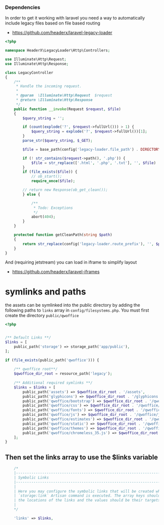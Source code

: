 ### Dependencies

In order to get it working with laravel you need a way to automatically include legacy files based on file based routing 

- https://github.com/headerx/laravel-legacy-loader 

```php
<?php

namespace HeaderX\LegacyLoader\Http\Controllers;

use Illuminate\Http\Request;
use Illuminate\Http\Response;

class LegacyController
{
    /**
     * Handle the incoming request.
     *
     * @param  \Illuminate\Http\Request  $request
     * @return \Illuminate\Http\Response
     */
    public function __invoke(Request $request, $file)
    {
        $query_string = '';

        if (count(explode('?', $request->fullUrl())) > 1) {
            $query_string = explode('?', $request->fullUrl())[1];
        }
        parse_str($query_string, $_GET);

        $file = base_path(config('legacy-loader.file_path') . DIRECTORY_SEPARATOR . $this->getCleanPath($request->path()));

        if (! str_contains($request->path(), '.php')) {
            $file = str_replace(['.html', '.php', '.txt'], '', $file) . '.php';
        }
        if (file_exists($file)) {
            // ob_start();
            require_once($file);

        // return new Response(ob_get_clean());
        } else {

            /**
             * Todo: Exceptions
             */
            abort(404);
        }
    }

    protected function getCleanPath(string $path)
    {
        return str_replace(config('legacy-loader.route_prefix'), '', $path);
    }
}
```

And (requiring jetstream) you can load in iframe to simplify layout

- https://github.com/headerx/laravel-iframes


# symlinks and paths


the assets can be symlinked into the public directory by adding the following paths to `links` array in `config/filesystems.php`. You must first create
the directory `public/qwoffice`

```php
<?php


/** Default Links **/
$links = [
    public_path('storage') => storage_path('app/public'),
];

if (file_exists(public_path('qwoffice'))) {
    
    /** qwoffice root**/
    $qwoffice_dir_root = resource_path('legacy'); 
    
    /** Additional required symlinks **/
    $links = $links + [
        public_path('assets') => $qwoffice_dir_root . '/assets',
        public_path('glyphicons') => $qwoffice_dir_root . '/glyphicons',
        public_path('qwoffice/bootstrap') => $qwoffice_dir_root . '/qwoffice/bootstrap',
        public_path('qwoffice/css') => $qwoffice_dir_root . '/qwoffice/css',
        public_path('qwoffice/fonts') => $qwoffice_dir_root . '/qwoffice/fonts',
        public_path('qwoffice/js') => $qwoffice_dir_root . '/qwoffice/js',
        public_path('qwoffice/estimates') => $qwoffice_dir_root . '/qwoffice/estimates',
        public_path('qwoffice/static') => $qwoffice_dir_root . '/qwoffice/static',
        public_path('qwoffice/themes') => $qwoffice_dir_root . '/qwoffice/themes',
        public_path('qwoffice/chromeless_35.js') => $qwoffice_dir_root . '/qwoffice/chromeless_35.js',
    ];
}

```

## Then set the links array to use the $links variable

```php
    /*
    |--------------------------------------------------------------------------
    | Symbolic Links
    |--------------------------------------------------------------------------
    |
    | Here you may configure the symbolic links that will be created when the
    | `storage:link` Artisan command is executed. The array keys should be
    | the locations of the links and the values should be their targets.
    |
    */

    'links' => $links,

```

